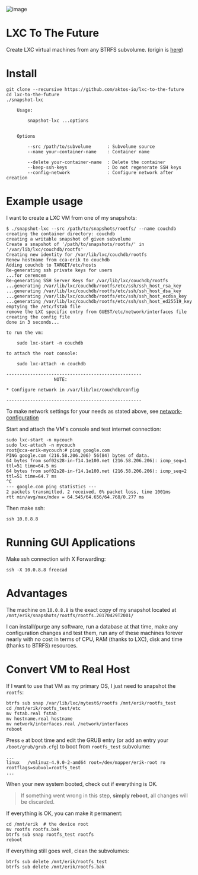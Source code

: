 ![image](https://cloud.githubusercontent.com/assets/6639874/25785684/93dfed2a-338f-11e7-85cb-27e17fb8dfef.png)

# LXC To The Future

Create LXC virtual machines from any BTRFS subvolume. (origin is [here](https://unix.stackexchange.com/questions/362527/how-to-boot-a-virtual-machine-from-a-regular-folder))

# Install

```console
git clone --recursive https://github.com/aktos-io/lxc-to-the-future
cd lxc-to-the-future
./snapshot-lxc

    Usage:

    	snapshot-lxc ...options


    Options

        --src /path/to/subvolume      : Subvolume source
        --name your-container-name    : Container name

        --delete your-container-name  : Delete the container
        --keep-ssh-keys               : Do not regenerate SSH keys
        --config-network              : Configure network after creation

```

# Example usage

I want to create a LXC VM from one of my snapshots:


```console
$ ./snapshot-lxc --src /path/to/snapshots/rootfs/ --name couchdb
creating the container directory: couchdb
creating a writable snapshot of given subvolume
Create a snapshot of '/path/to/snapshots/rootfs/' in '/var/lib/lxc/couchdb/rootfs'
Creating new identity for /var/lib/lxc/couchdb/rootfs
Renew hostname from cca-erik to couchdb
Adding couchdb to TARGET/etc/hosts
Re-generating ssh private keys for users
...for ceremcem
Re-generating SSH Server Keys for /var/lib/lxc/couchdb/rootfs
...generating /var/lib/lxc/couchdb/rootfs/etc/ssh/ssh_host_rsa_key
...generating /var/lib/lxc/couchdb/rootfs/etc/ssh/ssh_host_dsa_key
...generating /var/lib/lxc/couchdb/rootfs/etc/ssh/ssh_host_ecdsa_key
...generating /var/lib/lxc/couchdb/rootfs/etc/ssh/ssh_host_ed25519_key
emptying the /etc/fstab file
remove the LXC specific entry from GUEST/etc/network/interfaces file
creating the config file
done in 3 seconds...

to run the vm:

	sudo lxc-start -n couchdb

to attach the root console:

	sudo lxc-attach -n couchdb

---------------------------------------------------
                  NOTE:

* Configure network in /var/lib/lxc/couchdb/config

---------------------------------------------------

```


To make network settings for your needs as stated above, see [network-configuration](./network-configuration.md)

Start and attach the VM's console and test internet connection:

	sudo lxc-start -n mycouch
	sudo lxc-attach -n mycouch
	root@cca-erik-mycouch:# ping google.com
    PING google.com (216.58.206.206) 56(84) bytes of data.
    64 bytes from sof02s28-in-f14.1e100.net (216.58.206.206): icmp_seq=1 ttl=51 time=64.5 ms
    64 bytes from sof02s28-in-f14.1e100.net (216.58.206.206): icmp_seq=2 ttl=51 time=64.7 ms
    ^C
    --- google.com ping statistics ---
    2 packets transmitted, 2 received, 0% packet loss, time 1001ms
    rtt min/avg/max/mdev = 64.545/64.656/64.768/0.277 ms


Then make ssh:

	ssh 10.0.8.8


# Running GUI Applications

Make ssh connection with X Forwarding:

    ssh -X 10.0.8.8 freecad

# Advantages

The machine on `10.0.8.8` is the exact copy of my snapshot located at `/mnt/erik/snapshots/rootfs/rootfs.20170429T2001/`

I can install/purge any software, run a database at that time, make any configuration changes and test them, run any of these machines forever nearly with  no cost in terms of CPU, RAM (thanks to LXC), disk and time (thanks to BTRFS) resources.

# Convert VM to Real Host

If I want to use that VM as my primary OS, I just need to snapshot the `rootfs`:

    btrfs sub snap /var/lib/lxc/mytest6/rootfs /mnt/erik/rootfs_test
    cd /mnt/erik/rootfs_test/etc
    mv fstab.real fstab
    mv hostname.real hostname
    mv network/interfaces.real /network/interfaces
    reboot

Press `e` at boot time and edit the GRUB entry (or add an entry your `/boot/grub/grub.cfg`) to boot from `rootfs_test` subvolume:

    ...
    linux	/vmlinuz-4.9.0-2-amd64 root=/dev/mapper/erik-root ro  rootflags=subvol=rootfs_test
    ...

When your new system booted, check out if everything is OK.

> If something went wrong in this step, **simply reboot**, all changes will be discarded.

If everything is OK, you can make it permanent:

    cd /mnt/erik  # the device root
    mv rootfs rootfs.bak
    btrfs sub snap rootfs_test rootfs
    reboot


If everything still goes well, clean the subvolumes:

    btrfs sub delete /mnt/erik/rootfs_test
    btrfs sub delete /mnt/erik/rootfs.bak
